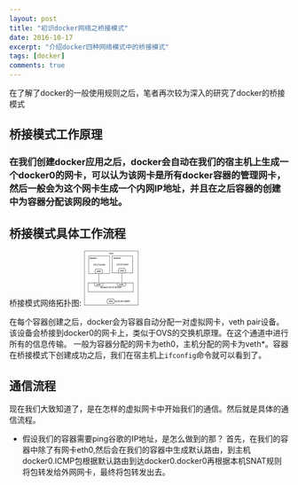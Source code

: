 ```yaml
---
layout: post
title: "初识docker网络之桥接模式"
date: 2016-10-17
excerpt: "介绍docker四种网络模式中的桥接模式"
tags: [docker]
comments: true
---
```


在了解了docker的一般使用规则之后，笔者再次较为深入的研究了docker的桥接模式

## 桥接模式工作原理

### 在我们创建docker应用之后，docker会自动在我们的宿主机上生成一个docker0的网卡，可以认为该网卡是所有docker容器的管理网卡，然后一般会为这个网卡生成一个内网IP地址，并且在之后容器的创建中为容器分配该网段的地址。

## 桥接模式具体工作流程

桥接模式网络拓扑图:
![docker_network](../picture/docker_br_network.PNG)

在每个容器创建之后，docker会为容器自动分配一对虚拟网卡，veth pair设备。该设备会桥接到docker0的网卡上，类似于OVS的交换机原理。在这个通道中进行所有的信息传输。
一般为容器分配的网卡为eth0，主机分配的网卡为veth*。容器在桥接模式下创建成功之后，我们在宿主机上<code>ifconfig</code>命令就可以看到了。

## 通信流程
现在我们大致知道了，是在怎样的虚拟网卡中开始我们的通信。然后就是具体的通信流程。

* 假设我们的容器需要ping谷歌的IP地址，是怎么做到的那？
首先，在我们的容器中除了有网卡eth0,然后会在我们的容器中生成默认路由，到主机docker0.ICMP包根据默认路由到达docker0.docker0再根据本机SNAT规则将包转发给外网网卡，最终将包转发出去。





